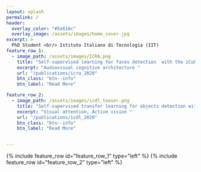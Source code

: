 ```yaml
---
layout: splash
permalink: /
header:
  overlay_color: "#5e616c"
  overlay_image: /assets/images/home_cover.jpg
excerpt: >
  PhD Student <br/> Istituto Italiano di Tecnologia (IIT)
feature_row_1:
  - image_path: /assets/images/ICRA.png
    title: "Self-supervised learning for faces detection  with the iCub "
    excerpt: "Audiovisual cognitive architecture "
    url: "/publications/icra_2020"
    btn_class: "btn--info"
    btn_label: "Read More"

feature_row_2:
  - image_path: /assets/images/icdl_teaser.png
    title: "Self-supervised transfer learning for objects detection with a Humanoid Robot"
    excerpt: "Visual attention, Active vision "
    url: "/publications/icdl_2020"
    btn_class: "btn--info"
    btn_label: "Read More"


---
```


{% include feature_row  id="feature_row_1" type="left" %}
{% include feature_row  id="feature_row_2" type="left" %}
